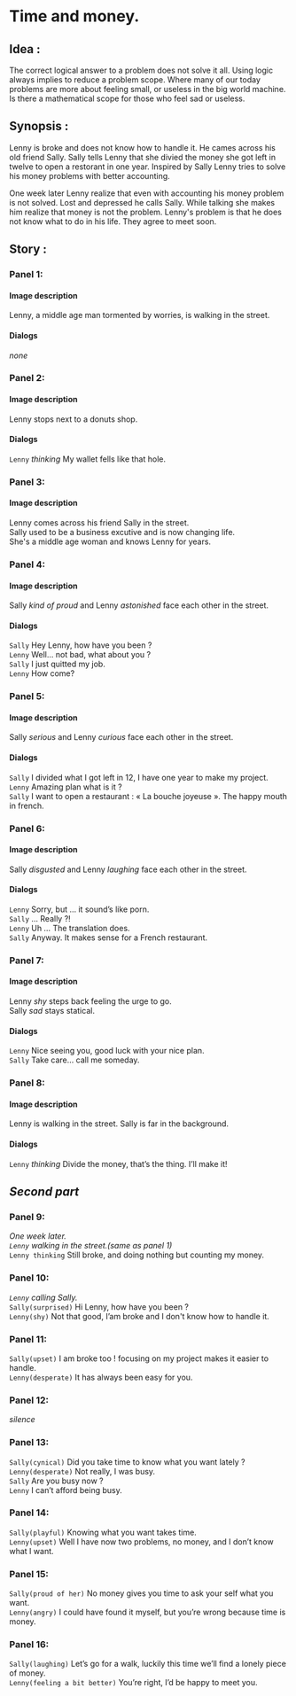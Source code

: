 # Time and money.

## Idea : 

The correct logical answer to a problem does not solve it all. Using logic always implies to reduce a problem scope. 
Where many of our today problems are more about feeling small, or useless in the big world machine. 
Is there a mathematical scope for those who feel sad or useless. 

## Synopsis :

Lenny is broke and does not know how to handle it. 
He cames across his old friend Sally. 
Sally tells Lenny that she divied the money she got left in twelve to open a restorant in one year.
Inspired by Sally Lenny tries to solve his money problems with better accounting.  

One week later Lenny realize that even with accounting his money problem is not solved. 
Lost and depressed he calls Sally. 
While talking she makes him realize that money is not the problem.
Lenny's problem is that he does not know what to do in his life.
They agree to meet soon.

## Story :


### Panel 1:

#### Image description 

Lenny, a middle age man tormented by worries, is walking in the street.

#### Dialogs

*none*

### Panel 2:

#### Image description 

Lenny stops next to a donuts shop.  

#### Dialogs

`Lenny` *thinking* My wallet fells like that hole.

### Panel 3:

#### Image description 

Lenny comes across his friend Sally in the street.  
Sally used to be a business excutive and is now changing life.  
She's a middle age woman and knows Lenny for years.

### Panel 4:

#### Image description 

Sally *kind of proud* and Lenny *astonished* face each other in the street.

#### Dialogs

`Sally` Hey Lenny, how have you been ?  
`Lenny` Well… not bad, what about you ?  
`Sally` I just quitted my job.  
`Lenny` How come?

### Panel 5:

#### Image description 

Sally *serious* and Lenny *curious* face each other in the street.

#### Dialogs

`Sally` I divided what I got left in 12, I have one year to make my project.  
`Lenny` Amazing plan what is it ?  
`Sally` I want to open a restaurant : « La bouche joyeuse ». The happy mouth in french.

### Panel 6:

#### Image description 

Sally *disgusted* and Lenny *laughing* face each other in the street.

#### Dialogs

`Lenny` Sorry, but … it sound’s like porn.  
`Sally` … Really ?!  
`Lenny` Uh … The translation does.  
`Sally` Anyway. It makes sense for a French restaurant.

### Panel 7:

#### Image description 

Lenny *shy* steps back feeling the urge to go.  
Sally *sad* stays statical.

#### Dialogs

`Lenny` Nice seeing you, good luck with your nice plan.  
`Sally` Take care… call me someday.

### Panel 8:

#### Image description 

Lenny is walking in the street. Sally is far in the background.

#### Dialogs

`Lenny` *thinking* Divide the money, that’s the thing. I’ll make it!

*Second part*
-----

### Panel 9:

*One week later.*  
*`Lenny` walking in the street.(same as panel 1)*  
`Lenny thinking` Still broke, and doing nothing but counting my money.

### Panel 10:

*`Lenny` calling Sally.*  
`Sally(surprised)` Hi Lenny, how have you been ?  
`Lenny(shy)` Not that good, I’am broke and I don't know how to handle it.

### Panel 11:

`Sally(upset)` I am broke too ! focusing on my project makes it easier to handle.  
`Lenny(desperate)` It has always been easy for you.

### Panel 12:

*silence*

### Panel 13:

`Sally(cynical)` Did you take time to know what you want lately ?  
`Lenny(desperate)` Not really, I was busy.  
`Sally` Are you busy now ?  
`Lenny` I can’t afford being busy. 

### Panel 14:

`Sally(playful)` Knowing what you want takes time.  
`Lenny(upset)` Well I have now two problems, no money, and I don’t know what I want.

### Panel 15:

`Sally(proud of her)` No money gives you time to ask your self what you want.  
`Lenny(angry)` I could have found it myself, but you’re wrong because time is money.

### Panel 16:

`Sally(laughing)` Let’s go for a walk, luckily this time we’ll find a lonely piece of money.  
`Lenny(feeling a bit better)` You’re right, I’d be happy to meet you.


